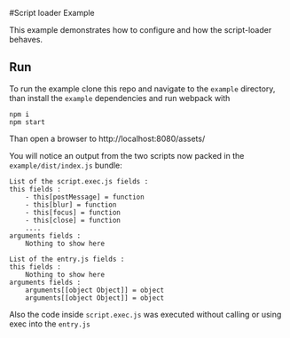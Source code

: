 #Script loader Example

This example demonstrates how to configure and how the script-loader behaves.

## Run

To run the example clone this repo and navigate to the `example` directory, than install the `example` dependencies and run webpack with

``` cli
npm i
npm start
```

Than open a browser to http://localhost:8080/assets/

You will notice an output from the two scripts now packed in the `example/dist/index.js` bundle:

```
List of the script.exec.js fields :
this fields :
   	- this[postMessage] = function
   	- this[blur] = function
   	- this[focus] = function
   	- this[close] = function
    ....
arguments fields :
    Nothing to show here

List of the entry.js fields :
this fields :
	Nothing to show here
arguments fields :
	arguments[[object Object]] = object
	arguments[[object Object]] = object
```

Also the code inside `script.exec.js` was executed without calling or using exec into the `entry.js`

